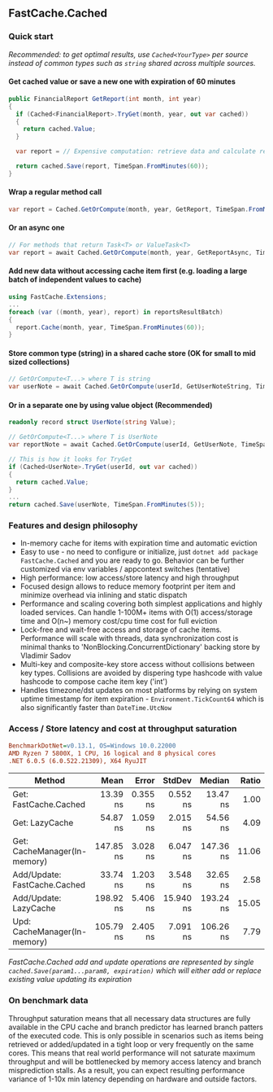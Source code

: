 ## FastCache.Cached
### Quick start
*Recommended: to get optimal results, use `Cached<YourType>` per source instead of common types such as `string` shared across multiple sources.*
#### Get cached value or save a new one with expiration of 60 minutes
```csharp
public FinancialReport GetReport(int month, int year)
{
  if (Cached<FinancialReport>.TryGet(month, year, out var cached))
  {
    return cached.Value;
  }

  var report = // Expensive computation: retrieve data and calculate report

  return cached.Save(report, TimeSpan.FromMinutes(60));
}
```
#### Wrap a regular method call
```csharp
var report = Cached.GetOrCompute(month, year, GetReport, TimeSpan.FromMinutes(60));
```
#### Or an async one
```csharp
// For methods that return Task<T> or ValueTask<T>
var report = await Cached.GetOrCompute(month, year, GetReportAsync, TimeSpan.FromMinute(60));
```
#### Add new data without accessing cache item first (e.g. loading a large batch of independent values to cache)
```csharp
using FastCache.Extensions;
...
foreach (var ((month, year), report) in reportsResultBatch)
{
  report.Cache(month, year, TimeSpan.FromMinutes(60));
}
```
#### Store common type (string) in a shared cache store (OK for small to mid sized collections)
```csharp
// GetOrCompute<T...> where T is string
var userNote = await Cached.GetOrCompute(userId, GetUserNoteString, TimeSpan.FromMinutes(5));
```
#### Or in a separate one by using value object (Recommended)
```csharp
readonly record struct UserNote(string Value);

// GetOrCompute<T...> where T is UserNote
var reportNote = await Cached.GetOrCompute(userId, GetUserNote, TimeSpan.FromMinutes(5));
```
```csharp
// This is how it looks for TryGet
if (Cached<UserNote>.TryGet(userId, out var cached))
{
  return cached.Value;
}
...
return cached.Save(userNote, TimeSpan.FromMinutes(5));
```

### Features and design philosophy
- In-memory cache for items with expiration time and automatic eviction
- Easy to use - no need to configure or initialize, just `dotnet add package FastCache.Cached` and you are ready to go. Behavior can be further customized via env variables / appcontext switches (tentative)
- High performance: low access/store latency and high throughput
- Focused design allows to reduce memory footprint per item and minimize overhead via inlining and static dispatch
- Performance and scaling covering both simplest applications and highly loaded services. Can handle 1-100M+ items with O(1) access/storage time and O(n~) memory cost/cpu time cost for full eviction
- Lock-free and wait-free access and storage of cache items. Performance will scale with threads, data synchronization cost is minimal thanks to 'NonBlocking.ConcurrentDictionary' backing store by Vladimir Sadov
- Multi-key and composite-key store access without collisions between key types. Collisions are avoided by dispering type hashcode with value hashcode to compose cache item key ('int')
- Handles timezone/dst updates on most platforms by relying on system uptime timestamp for item expiration - `Environment.TickCount64` which is also significantly faster than `DateTime.UtcNow`

### Access / Store latency and cost at throughput saturation
``` ini
BenchmarkDotNet=v0.13.1, OS=Windows 10.0.22000
AMD Ryzen 7 5800X, 1 CPU, 16 logical and 8 physical cores
.NET 6.0.5 (6.0.522.21309), X64 RyuJIT
```
|             Method           |      Mean |    Error |    StdDev |    Median | Ratio | RatioSD |  Gen 0 | Allocated |
|----------------------------- |----------:|---------:|----------:|----------:|------:|--------:|-------:|----------:|
| Get: FastCache.Cached        |  13.39 ns | 0.355 ns |  0.552 ns |  13.47 ns |  1.00 |    0.00 |      - |         - |
| Get: LazyCache               |  54.87 ns | 1.059 ns |  2.015 ns |  54.56 ns |  4.09 |    0.20 |      - |         - |
| Get: CacheManager(In-memory) | 147.85 ns | 3.028 ns |  6.047 ns | 147.36 ns | 11.06 |    0.71 | 0.0105 |     176 B |
| Add/Update: FastCache.Cached |  33.74 ns | 1.203 ns |  3.548 ns |  32.65 ns |  2.58 |    0.23 | 0.0024 |      40 B |
| Add/Update: LazyCache        | 198.92 ns | 5.406 ns | 15.940 ns | 193.24 ns | 15.05 |    1.22 | 0.0286 |     480 B |
| Upd: CacheManager(In-memory) | 105.79 ns | 2.405 ns |  7.091 ns | 106.26 ns |  7.79 |    0.68 | 0.0176 |     296 B |

*FastCache.Cached add and update operations are represented by single `cached.Save(param1...param8, expiration)` which will either add or replace existing value updating its expiration*
### On benchmark data
Throughput saturation means that all necessary data structures are fully available in the CPU cache and branch predictor has learned branch patters of the executed code.
This is only possible in scenarios such as items being retrieved or added/updated in a tight loop or very frequently on the same cores.
This means that real world performance will not saturate maximum throughput and will be bottlenecked by memory access latency and branch misprediction stalls.
As a result, you can expect resulting performance variance of 1-10x min latency depending on hardware and outside factors.

